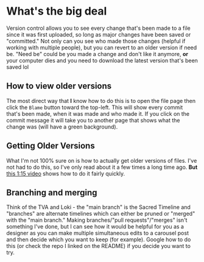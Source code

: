 # What's the big deal
Version control allows you to see every change that's been made to a file since it was first uploaded, so long as major changes have been saved or "committed." Not only can you see who made those changes (helpful if working with multiple people), but you can revert to an older version if need be. "Need be" could be you made a change and don't like it anymore, **or** your computer dies and you need to download the latest version that's been saved lol

## How to view older versions
The most direct way that **I** know how to do this is to open the file page then click the `Blame` button toward the top-left. This will show every commit that's been made, when it was made and who made it. If you click on the commit message it will take you to another page that shows what the change was (will have a green background).

## Getting Older Versions
What I'm not 100% sure on is how to actually get older versions of files. I've not had to do this, so I've only read about it a few times a long time ago. **But** [this 1:15 video](https://www.youtube.com/watch?v=l48bjGUcqXQ) shows how to do it fairly quickly.

## Branching and merging
Think of the TVA and Loki - the "main branch" is the Sacred Timeline and "branches" are alternate timelines which can either be pruned or "merged" with the "main branch." Making branches/"pull requests"/"merges" isn't something I've done, but I can see how it would be helpful for you as a designer as you can make multiple simultaneous edits to a carousel post and then decide which you want to keep (for example). Google how to do this (or check the repo I linked on the README) if you decide you want to try.
